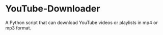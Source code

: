 # YouTube-Downloader
A Python script that can download YouTube videos or playlists in mp4 or mp3 format.

